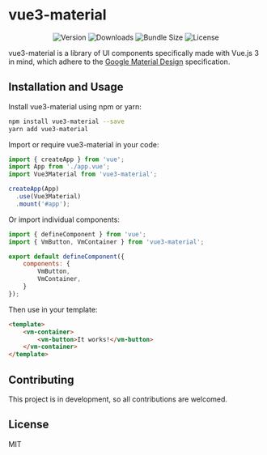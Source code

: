 # vue3-material

<p align="center">
  <img src="https://img.shields.io/npm/v/vue-material.svg" alt="Version">
  <img src="https://img.shields.io/npm/dt/vue-material.svg" alt="Downloads">
  <img src="https://img.shields.io/bundlephobia/min/vue-material.svg" alt="Bundle Size">
  <img src="https://img.shields.io/npm/l/vue-material.svg" alt="License">
</p>

vue3-material is a library of UI components specifically made with Vue.js 3 in mind, which adhere to the <a href="https://material.io/design">Google Material Design</a> specification.

## Installation and Usage

Install vue3-material using npm or yarn:

``` bash
npm install vue3-material --save
yarn add vue3-material
```

Import or require vue3-material in your code:

``` javascript
import { createApp } from 'vue';
import App from './app.vue';
import Vue3Material from 'vue3-material';

createApp(App)
  .use(Vue3Material)
  .mount('#app');
```

Or import individual components:

``` javascript
import { defineComponent } from 'vue';
import { VmButton, VmContainer } from 'vue3-material';

export default defineComponent({
    components: {
        VmButton,
        VmContainer,
    }
});
```

Then use in your template:

``` html
<template>
    <vm-container>
        <vm-button>It works!</vm-button>
    </vm-container>
</template>
```

## Contributing

This project is in development, so all contributions are welcomed.

## License

MIT
